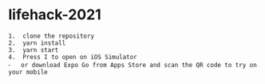 # lifehack-2021
	1.	clone the repository
	2.	yarn install
	3.	yarn start
	4.	Press I to open on iOS Simulator 
	⁃	or download Expo Go from Apps Store and scan the QR code to try on your mobile
